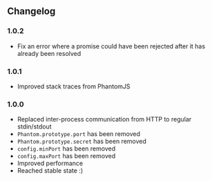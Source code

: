 Changelog
---------

### 1.0.2
- Fix an error where a promise could have been rejected after it has already been resolved

### 1.0.1
- Improved stack traces from PhantomJS

### 1.0.0
- Replaced inter-process communication from HTTP to regular stdin/stdout
- `Phantom.prototype.port` has been removed
- `Phantom.prototype.secret` has been removed
- `config.minPort` has been removed
- `config.maxPort` has been removed
- Improved performance
- Reached stable state :)